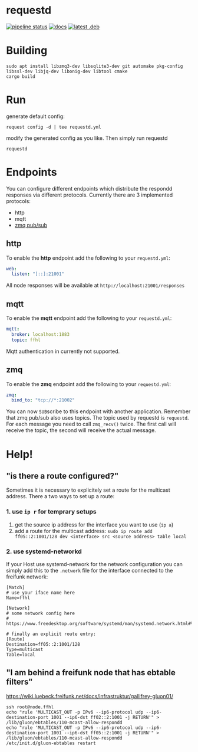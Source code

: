 # requestd

[![pipeline status](https://gitlab.com/cuechan/requestd/badges/master/pipeline.svg)](https://gitlab.com/cuechan/requestd/-/commits/master)
[![docs](https://img.shields.io/badge/Docs-here-blue)](https://cuechan.gitlab.io/requestd/requestd/)
[![latest .deb](https://img.shields.io/badge/Debian-requestd.deb-%23CE0056)](https://cuechan.gitlab.io/requestd/requestd.deb)


Building
========

```
sudo apt install libzmq3-dev libsqlite3-dev git automake pkg-config libssl-dev libjq-dev libonig-dev libtool cmake
cargo build
```


Run
===

generate default config:
```
request config -d | tee requestd.yml
```
modify the generated config as you like. Then simply run requestd

```
requestd
```


Endpoints
=========

You can configure different endpoints which distribute the respondd responses via different protocols. Currently there are 3 implemented protocols:

- http
- mqtt
- [zmq pub/sub](https://zeromq.org/socket-api/#publish-subscribe-pattern)


http
----
To enable the **http** endpoint add the following to your `requestd.yml`:

```yaml
web:
  listen: "[::]:21001"
```

All node responses will be available at `http://localhost:21001/responses`



mqtt
----
To enable the **mqtt** endpoint add the following to your `requestd.yml`:

```yaml
mqtt:
  broker: localhost:1883
  topic: ffhl
```

Mqtt authentication in currently not supported.


zmq
---
To enable the **zmq** endpoint add the following to your `requestd.yml`:


```yaml
zmq:
  bind_to: "tcp://*:21002"
```

You can now `SUB`scribe to this endpoint with another application. Remember that zmq pub/sub also uses topics. The topic used by requestd is `requestd`. For each message you need to call `zmq_recv()` twice. The first call will receive the topic, the second will receive the actual message.


Help!
=====

## "is there a route configured?"

Sometimes it is necessary to explicitely set a route for the multicast
address. There a two ways to set up a route:

### 1. use `ip r` for temprary setups
1. get the source ip address for the interface you want to use (`ip a`)
2. add a route for the multicast address:
  `sudo ip route add ff05::2:1001/128 dev <interface> src <source address> table local`

### 2. use systemd-networkd
If your Host use systemd-network for the network configuration you can simply
add this to the `.network` file for the interface connected to the freifunk network:

```
[Match]
# use your iface name here
Name=ffhl

[Network]
# some network config here
# https://www.freedesktop.org/software/systemd/man/systemd.network.html#%5BNetwork%5D%20Section%20Options

# finally an explicit route entry:
[Route]
Destination=ff05::2:1001/128
Type=multicast
Table=local
```


"I am behind a freifunk node that has ebtable filters"
------------------------------------------------------

https://wiki.luebeck.freifunk.net/docs/infrastruktur/gallifrey-gluon01/

```
ssh root@node.ffhl
echo "rule 'MULTICAST_OUT -p IPv6 --ip6-protocol udp --ip6-destination-port 1001 --ip6-dst ff02::2:1001 -j RETURN'" > /lib/gluon/ebtables/110-mcast-allow-respondd
echo "rule 'MULTICAST_OUT -p IPv6 --ip6-protocol udp --ip6-destination-port 1001 --ip6-dst ff05::2:1001 -j RETURN'" > /lib/gluon/ebtables/110-mcast-allow-respondd
/etc/init.d/gluon-ebtables restart
```
